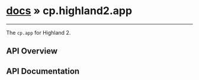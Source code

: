 # [docs](index.md) » cp.highland2.app
---

The `cp.app` for Highland 2.

## API Overview

## API Documentation

